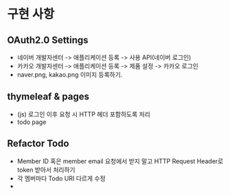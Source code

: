 
# 구현 사항

## OAuth2.0 Settings

- 네이버 개발자센터 -> 애플리케이션 등록 -> 사용 API(네이버 로그인)
- 카카오 개발자센터 -> 애플리케이션 등록 -> 제품 설정 -> 카카오 로그인
- naver.png, kakao.png 이미지 등록하기.

## thymeleaf & pages

- (js) 로그인 이후 요청 시 HTTP 헤더 포함하도록 처리
- todo page

## Refactor Todo

- Member ID 혹은 member email 요청에서 받지 말고 HTTP Request Header로 token 받아서 처리하기
- 각 멤버마다 Todo URI 다르게 수정
- 